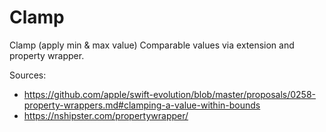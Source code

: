 # Clamp

Clamp (apply min & max value) Comparable values via extension and property wrapper.

Sources:
- https://github.com/apple/swift-evolution/blob/master/proposals/0258-property-wrappers.md#clamping-a-value-within-bounds
- https://nshipster.com/propertywrapper/
